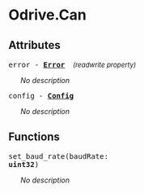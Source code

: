 



# Odrive.Can

## Attributes



<a name="error"></a><big><code>error - 
**[<span >Error</span>](odrive.can.error.md)**</code></big>&nbsp;&nbsp;&nbsp;&nbsp;<span style="font-size: small;">_(readwrite property)_</span>

<ul>

_No description_</ul>

<a name="config"></a><big><code>config - **[<span >Config</span>](odrive.can.config.md)**</code></big>

<ul>

_No description_</ul>



## Functions



<big><code>set_baud_rate(baudRate: 
**<span title="C type: uint32_t, Python type: int">uint32</span>**)</code></big>

<ul>

_No description_</ul>

